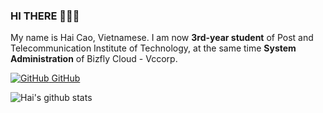 ### HI THERE 👋👋👋
My name is Hai Cao, Vietnamese. I am now **3rd-year student** of Post and Telecommunication Institute of Technology, at the same time **System Administration** of Bizfly Cloud - Vccorp.

[![GitHub](https://i.stack.imgur.com/tskMh.png) GitHub](https://github.com/CDHai/)



![Hai's github stats](https://github-readme-stats-git-masterrstaa-rickstaa.vercel.app/api?username=CDHai&show_icons=true&theme=tokyonight&hide=contribs,prs,issues)
